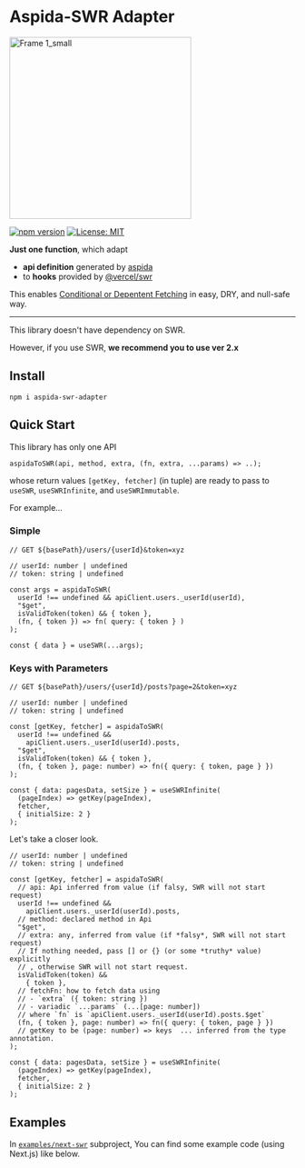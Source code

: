 # Aspida-SWR Adapter

<img width="320" alt="Frame 1_small" src="https://user-images.githubusercontent.com/22636511/185938874-cca4c056-41a5-460c-96c6-39482e9fa33b.png">

[![npm version](https://badge.fury.io/js/aspida-swr-adapter.svg)](https://badge.fury.io/js/aspida-swr-adapter) 
[![License: MIT](https://img.shields.io/badge/License-MIT-yellow.svg)](https://opensource.org/licenses/MIT)

**Just one function**, which adapt

- **api definition** generated by [aspida](https://github.com/aspida/aspida) 
- to **hooks** provided by [@vercel/swr](https://github.com/vercel/swr)

This enables [Conditional or Depentent Fetching](https://swr.vercel.app/docs/conditional-fetching) in easy, DRY, and null-safe way.

---

This library doesn't have dependency on SWR.

However, if you use SWR, **we recommend you to use ver 2.x**

## Install

```
npm i aspida-swr-adapter
```

## Quick Start

This library has only one API  

```plaintext
aspidaToSWR(api, method, extra, (fn, extra, ...params) => ..);
```

whose return values `[getKey, fetcher]` (in tuple) are ready to pass to `useSWR`, `useSWRInfinite`, and `useSWRImmutable`.

For example...

### Simple

```tsx
// GET ${basePath}/users/{userId}&token=xyz

// userId: number | undefined
// token: string | undefined

const args = aspidaToSWR(
  userId !== undefined && apiClient.users._userId(userId),
  "$get",
  isValidToken(token) && { token },
  (fn, { token }) => fn( query: { token } )
);

const { data } = useSWR(...args);
```

### Keys with Parameters

```tsx
// GET ${basePath}/users/{userId}/posts?page=2&token=xyz

// userId: number | undefined
// token: string | undefined

const [getKey, fetcher] = aspidaToSWR(
  userId !== undefined &&
    apiClient.users._userId(userId).posts,
  "$get",
  isValidToken(token) && { token },
  (fn, { token }, page: number) => fn({ query: { token, page } })
);

const { data: pagesData, setSize } = useSWRInfinite(
  (pageIndex) => getKey(pageIndex),
  fetcher,
  { initialSize: 2 }
);

```

Let's take a closer look.

```tsx
// userId: number | undefined
// token: string | undefined

const [getKey, fetcher] = aspidaToSWR(
  // api: Api inferred from value (if falsy, SWR will not start request)
  userId !== undefined &&
    apiClient.users._userId(userId).posts,
  // method: declared method in Api
  "$get",
  // extra: any, inferred from value (if *falsy*, SWR will not start request)
  // If nothing needed, pass [] or {} (or some *truthy* value) explicitly
  // , otherwise SWR will not start request.
  isValidToken(token) &&
    { token },
  // fetchFn: how to fetch data using 
  // - `extra` ({ token: string }) 
  // - variadic `...params` (...[page: number])
  // where `fn` is `apiClient.users._userId(userId).posts.$get`
  (fn, { token }, page: number) => fn({ query: { token, page } })
  // getKey to be (page: number) => keys  ... inferred from the type annotation.
);

const { data: pagesData, setSize } = useSWRInfinite(
  (pageIndex) => getKey(pageIndex),
  fetcher,
  { initialSize: 2 }
);

```

## Examples

In [`examples/next-swr`](https://github.com/honey32/aspida-swr-adapter/tree/develop/examples/next-swr) subproject, You can find some example code (using Next.js) like below.
